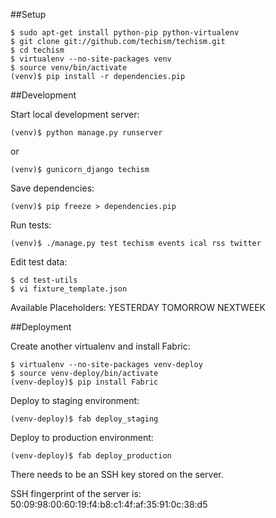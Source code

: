 ##Setup

    $ sudo apt-get install python-pip python-virtualenv
    $ git clone git://github.com/techism/techism.git
    $ cd techism
    $ virtualenv --no-site-packages venv 
    $ source venv/bin/activate
    (venv)$ pip install -r dependencies.pip

##Development

Start local development server:

    (venv)$ python manage.py runserver

or

    (venv)$ gunicorn_django techism

Save dependencies:

    (venv)$ pip freeze > dependencies.pip

Run tests:

    (venv)$ ./manage.py test techism events ical rss twitter

Edit test data:

    $ cd test-utils
    $ vi fixture_template.json

Available Placeholders:
YESTERDAY
TOMORROW
NEXTWEEK

##Deployment

Create another virtualenv and install Fabric:

    $ virtualenv --no-site-packages venv-deploy
    $ source venv-deploy/bin/activate
    (venv-deploy)$ pip install Fabric

Deploy to staging environment:

    (venv-deploy)$ fab deploy_staging

Deploy to production environment:

    (venv-deploy)$ fab deploy_production

There needs to be an SSH key stored on the server.

SSH fingerprint of the server is: 50:09:98:00:60:19:f4:b8:c1:4f:af:35:91:0c:38:d5
